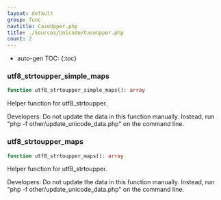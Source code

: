 ```yaml
---
layout: default
group: func
navtitle: CaseUpper.php
title: ./Sources/Unicode/CaseUpper.php
count: 2
---
```

* auto-gen TOC:
{:toc}
### utf8_strtoupper_simple_maps

```php
function utf8_strtoupper_simple_maps(): array
```
Helper function for utf8_strtoupper.

Developers: Do not update the data in this function manually. Instead,
run "php -f other/update_unicode_data.php" on the command line.

### utf8_strtoupper_maps

```php
function utf8_strtoupper_maps(): array
```
Helper function for utf8_strtoupper.

Developers: Do not update the data in this function manually. Instead,
run "php -f other/update_unicode_data.php" on the command line.

